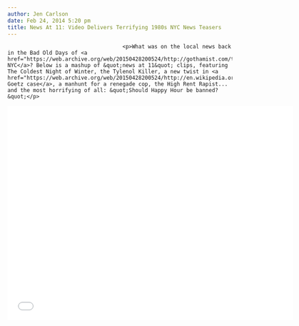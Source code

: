 ```yaml
---
author: Jen Carlson
date: Feb 24, 2014 5:20 pm
title: News At 11: Video Delivers Terrifying 1980s NYC News Teasers
---
```


	
										<p>What was on the local news back in the Bad Old Days of <a href="https://web.archive.org/web/20150428200524/http://gothamist.com/tags/1980s">1980s NYC</a>? Below is a mashup of &quot;news at 11&quot; clips, featuring The Coldest Night of Winter, the Tylenol Killer, a new twist in <a href="https://web.archive.org/web/20150428200524/http://en.wikipedia.org/wiki/Bernhard_Goetz">the Goetz case</a>, a manhunt for a renegade cop, the High Rent Rapist... and the most horrifying of all: &quot;Should Happy Hour be banned?&quot;</p>

<p><iframe width="640" height="480" src="//web.archive.org/web/20150428200524if_/http://www.youtube.com/embed/aKEp8JxCBxU" frameborder="0" allowfullscreen></iframe></p>					
										
									
				